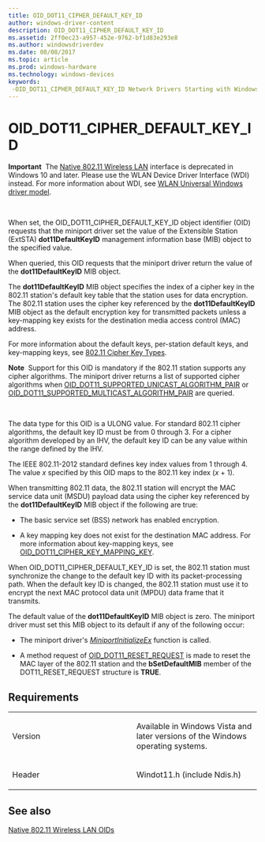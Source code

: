 ```yaml
---
title: OID_DOT11_CIPHER_DEFAULT_KEY_ID
author: windows-driver-content
description: OID_DOT11_CIPHER_DEFAULT_KEY_ID
ms.assetid: 2ff0ec23-a957-452e-9762-bf1d83e293e8
ms.author: windowsdriverdev
ms.date: 08/08/2017
ms.topic: article
ms.prod: windows-hardware
ms.technology: windows-devices
keywords: 
 -OID_DOT11_CIPHER_DEFAULT_KEY_ID Network Drivers Starting with Windows Vista
---
```


# OID\_DOT11\_CIPHER\_DEFAULT\_KEY\_ID


**Important**  The [Native 802.11 Wireless LAN](https://msdn.microsoft.com/library/windows/hardware/ff560690) interface is deprecated in Windows 10 and later. Please use the WLAN Device Driver Interface (WDI) instead. For more information about WDI, see [WLAN Universal Windows driver model](https://msdn.microsoft.com/library/windows/hardware/dn897672).

 

When set, the OID\_DOT11\_CIPHER\_DEFAULT\_KEY\_ID object identifier (OID) requests that the miniport driver set the value of the Extensible Station (ExtSTA) **dot11DefaultKeyID** management information base (MIB) object to the specified value.

When queried, this OID requests that the miniport driver return the value of the **dot11DefaultKeyID** MIB object.

The **dot11DefaultKeyID** MIB object specifies the index of a cipher key in the 802.11 station's default key table that the station uses for data encryption. The 802.11 station uses the cipher key referenced by the **dot11DefaultKeyID** MIB object as the default encryption key for transmitted packets unless a key-mapping key exists for the destination media access control (MAC) address.

For more information about the default keys, per-station default keys, and key-mapping keys, see [802.11 Cipher Key Types](https://msdn.microsoft.com/library/windows/hardware/ff543625).

**Note**  Support for this OID is mandatory if the 802.11 station supports any cipher algorithms. The miniport driver returns a list of supported cipher algorithms when [OID\_DOT11\_SUPPORTED\_UNICAST\_ALGORITHM\_PAIR](oid-dot11-supported-unicast-algorithm-pair.md) or [OID\_DOT11\_SUPPORTED\_MULTICAST\_ALGORITHM\_PAIR](oid-dot11-supported-multicast-algorithm-pair.md) are queried.

 

The data type for this OID is a ULONG value. For standard 802.11 cipher algorithms, the default key ID must be from 0 through 3. For a cipher algorithm developed by an IHV, the default key ID can be any value within the range defined by the IHV.

The IEEE 802.11-2012 standard defines key index values from 1 through 4. The value *x* specified by this OID maps to the 802.11 key index (*x* + 1).

When transmitting 802.11 data, the 802.11 station will encrypt the MAC service data unit (MSDU) payload data using the cipher key referenced by the **dot11DefaultKeyID** MIB object if the following are true:

-   The basic service set (BSS) network has enabled encryption.

-   A key mapping key does not exist for the destination MAC address. For more information about key-mapping keys, see [OID\_DOT11\_CIPHER\_KEY\_MAPPING\_KEY](oid-dot11-cipher-key-mapping-key.md).

When OID\_DOT11\_CIPHER\_DEFAULT\_KEY\_ID is set, the 802.11 station must synchronize the change to the default key ID with its packet-processing path. When the default key ID is changed, the 802.11 station must use it to encrypt the next MAC protocol data unit (MPDU) data frame that it transmits.

The default value of the **dot11DefaultKeyID** MIB object is zero. The miniport driver must set this MIB object to its default if any of the following occur:

-   The miniport driver's [*MiniportInitializeEx*](https://msdn.microsoft.com/library/windows/hardware/ff559389) function is called.

-   A method request of [OID\_DOT11\_RESET\_REQUEST](oid-dot11-reset-request.md) is made to reset the MAC layer of the 802.11 station and the **bSetDefaultMIB** member of the DOT11\_RESET\_REQUEST structure is **TRUE**.

Requirements
------------

<table>
<colgroup>
<col width="50%" />
<col width="50%" />
</colgroup>
<tbody>
<tr class="odd">
<td><p>Version</p></td>
<td><p>Available in Windows Vista and later versions of the Windows operating systems.</p></td>
</tr>
<tr class="even">
<td><p>Header</p></td>
<td>Windot11.h (include Ndis.h)</td>
</tr>
</tbody>
</table>

## See also


[Native 802.11 Wireless LAN OIDs](https://msdn.microsoft.com/library/windows/hardware/ff560691)

 

 




